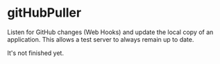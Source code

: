 # gitHubPuller
Listen for GitHub changes (Web Hooks) and update the local copy of an application.  This allows a test server to always remain up to date.

It's not finished yet.
